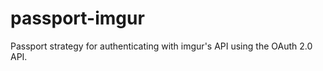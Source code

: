 passport-imgur
==============

Passport strategy for authenticating with imgur's API using the OAuth 2.0 API.
